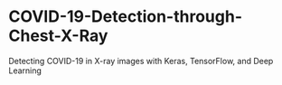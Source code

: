 # COVID-19-Detection-through-Chest-X-Ray
Detecting COVID-19 in X-ray images with Keras, TensorFlow, and Deep Learning

